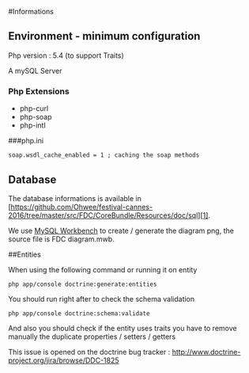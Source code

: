 #Informations

## Environment - minimum configuration

Php version : 5.4 (to support Traits)

A mySQL Server

### Php Extensions 
- php-curl 
- php-soap
- php-intl

###php.ini
```
soap.wsdl_cache_enabled = 1 ; caching the soap methods
```


## Database

The database informations is available in [https://github.com/Ohwee/festival-cannes-2016/tree/master/src/FDC/CoreBundle/Resources/doc/sql][1].

We use [MySQL Workbench][3] to create / generate the diagram png, the source file is FDC diagram.mwb.

[1]: https://github.com/Ohwee/festival-cannes-2016/tree/master/src/FDC/CoreBundle/Resources/doc/sql
[2]: https://github.com/Ohwee/festival-cannes-2016/tree/master/src/FDC/CoreBundle/Resources/doc/sqlFDC%20diagram.mwb
[3]: https://www.mysql.fr/products/workbench/

##Entities

When using the following command or running it on entity

```
php app/console doctrine:generate:entities
```

You should run right after to check the schema validation

```
php app/console doctrine:schema:validate
```

And also you should check if the entity uses traits you have to remove manually the duplicate properties / setters / getters

This issue is opened on the doctrine bug tracker : http://www.doctrine-project.org/jira/browse/DDC-1825